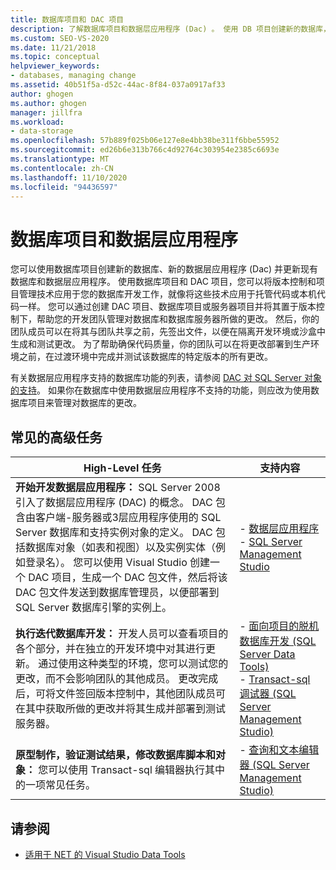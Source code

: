 ```yaml
---
title: 数据库项目和 DAC 项目
description: 了解数据库项目和数据层应用程序 (Dac) 。 使用 DB 项目创建新的数据库，创建新的 Dac 并更新现有的数据库和 Dac。
ms.custom: SEO-VS-2020
ms.date: 11/21/2018
ms.topic: conceptual
helpviewer_keywords:
- databases, managing change
ms.assetid: 40b51f5a-d52c-44ac-8f84-037a0917af33
author: ghogen
ms.author: ghogen
manager: jillfra
ms.workload:
- data-storage
ms.openlocfilehash: 57b889f025b06e127e8e4bb38be311f6bbe55952
ms.sourcegitcommit: ed26b6e313b766c4d92764c303954e2385c6693e
ms.translationtype: MT
ms.contentlocale: zh-CN
ms.lasthandoff: 11/10/2020
ms.locfileid: "94436597"
---
```

# <a name="database-projects-and-data-tier-applications"></a>数据库项目和数据层应用程序

您可以使用数据库项目创建新的数据库、新的数据层应用程序 (Dac) 并更新现有数据库和数据层应用程序。 使用数据库项目和 DAC 项目，您可以将版本控制和项目管理技术应用于您的数据库开发工作，就像将这些技术应用于托管代码或本机代码一样。 您可以通过创建 DAC 项目、数据库项目或服务器项目并将其置于版本控制下，帮助您的开发团队管理对数据库和数据库服务器所做的更改。 然后，你的团队成员可以在将其与团队共享之前，先签出文件，以便在隔离开发环境或沙盒中生成和测试更改。 为了帮助确保代码质量，你的团队可以在将更改部署到生产环境之前，在过渡环境中完成并测试该数据库的特定版本的所有更改。

有关数据层应用程序支持的数据库功能的列表，请参阅 [DAC 对 SQL Server 对象的支持](/sql/relational-databases/data-tier-applications/dac-support-for-sql-server-objects-and-versions)。 如果你在数据库中使用数据层应用程序不支持的功能，则应改为使用数据库项目来管理对数据库的更改。

## <a name="common-high-level-tasks"></a>常见的高级任务

| High-Level 任务 | 支持内容 |
| - | - |
| **开始开发数据层应用程序：** SQL Server 2008 引入了数据层应用程序 (DAC) 的概念。 DAC 包含由客户端-服务器或3层应用程序使用的 SQL Server 数据库和支持实例对象的定义。 DAC 包括数据库对象（如表和视图）以及实例实体（例如登录名）。 您可以使用 Visual Studio 创建一个 DAC 项目，生成一个 DAC 包文件，然后将该 DAC 包文件发送到数据库管理员，以便部署到 SQL Server 数据库引擎的实例上。 | - [数据层应用程序](/sql/relational-databases/data-tier-applications/data-tier-applications)<br />- [SQL Server Management Studio](/sql/ssms/sql-server-management-studio-ssms) |
| **执行迭代数据库开发：** 开发人员可以查看项目的各个部分，并在独立的开发环境中对其进行更新。 通过使用这种类型的环境，您可以测试您的更改，而不会影响团队的其他成员。 更改完成后，可将文件签回版本控制中，其他团队成员可在其中获取所做的更改并将其生成并部署到测试服务器。 | - [面向项目的脱机数据库开发 (SQL Server Data Tools) ](/sql/ssdt/project-oriented-offline-database-development)<br />- [Transact-sql 调试器 (SQL Server Management Studio) ](/sql/ssms/scripting/transact-sql-debugger) |
| **原型制作，验证测试结果，修改数据库脚本和对象：** 您可以使用 Transact-sql 编辑器执行其中的一项常见任务。 | - [查询和文本编辑器 (SQL Server Management Studio) ](/sql/ssms/scripting/query-and-text-editors-sql-server-management-studio) |

## <a name="see-also"></a>请参阅

- [适用于 NET 的 Visual Studio Data Tools](../data-tools/visual-studio-data-tools-for-dotnet.md)
